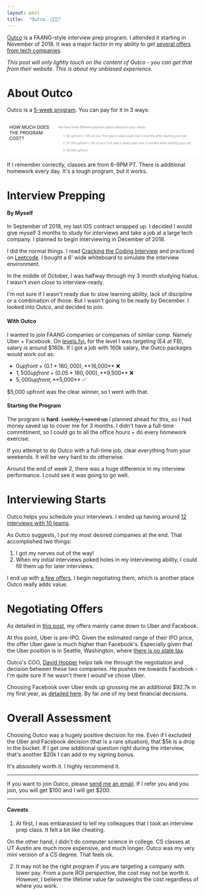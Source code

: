 ```yaml
---
layout: post
title:  "Outco. 👨🏼‍🏫"
---
```


[Outco](https://www.outco.io/) is a FAANG-style interview prep program. I attended it starting in November of 2018. It was a major factor in my ability to get [several offers from tech companies](http://huntermonk.com/2019/02/13/interviewing-part-4.html).

_This post will only lightly touch on the content of Outco - you can get that from their website. This is about my unbiased experience._
# About Outco

Outco is a [5-week program](https://www.outco.io/faq). You can pay for it in 3 ways:

![Outco pricing](/img/outco/pricing.png)

If I remember correctly, classes are from 6-9PM PT. There is additional homework every day. It's a tough program, but it works.

# Interview Prepping
#### By Myself
In September of 2018, my last iOS contract wrapped up. I decided I would give myself 3 months to study for interviews and take a job at a large tech company. I planned to begin interviewing in December of 2018.

I did the normal things. I read [Cracking the Coding Interview](http://www.crackingthecodinginterview.com/) and practiced on [Leetcode](https://leetcode.com/). I bought a 6' wide whiteboard to simulate the interview environment.

In the middle of October, I was halfway through my 3 month studying hiatus. I wasn't *even close* to interview-ready.

I'm not sure if I wasn't ready due to slow learning ability, lack of discipline or a combination of those. But I wasn't going to be ready by December. I looked into Outco, and decided to join.

#### With Outco
I wanted to join FAANG companies or companies of similar comp. Namely Uber + Facebook. On [levels.fyi](https://www.levels.fyi/), for the level I was targeting (E4 at FB), salary is around $160k. If I got a job with 160k salary, the Outco packages would work out as:

- $0 upfront + (0.1 * 160,000), **$16,000** ❌
- $1,500 upfront + (0.05 * 160,000), **$9,500** ❌
- $5,000 upfront, **$5,000** ✅

$5,000 upfront was the clear winner, so I went with that.

#### Starting the Program

The program is **hard**. ~~Luckily, I saved up~~ I planned ahead for this, so I had money saved up to cover me for 3 months. I didn't have a full-time committment, so I could go to all the office hours + do every homework exercise. 

If you attempt to do Outco with a full-time job, clear everything from your weekends. It will be very hard to do otherwise.

Around the end of week 2, there was a huge difference in my interview performance. I could see it was going to go well.

# Interviewing Starts
Outco helps you schedule your interviews. I ended up having around [12 interviews with 10 teams](http://huntermonk.com/2018/12/10/interviewing-part-1.html).

As Outco suggests, I put my most desired companies at the end. That accomplished two things:
1. I got my nerves out of the way!
2. When my initial interviews poked holes in my interviewing ability, I could fill them up for later interviews.

I end up with [a few offers](http://huntermonk.com/2019/02/13/interviewing-part-4.html). I begin negotiating them, which is another place Outco really adds value.

# Negotiating Offers
As detailed in [this post](http://huntermonk.com/2019/02/13/interviewing-part-4.html), my offers mainly came down to Uber and Facebook.

At this point, Uber is pre-IPO. Given the estimated range of their IPO price, the offer Uber gave is much higher than Facebook's. Especially given that the Uber position is in Seattle, Washington, where [there is no state tax](https://www.investopedia.com/financial-edge/0210/7-states-with-no-income-tax.aspx).

Outco's COO, [David Hopper](https://www.linkedin.com/in/dphopper/) helps talk me through the negotiation and decision between these two companies. He pushes me towards Facebook - I'm quite sure if he wasn't there I would've chose Uber.

Choosing Facebook over Uber ends up grossing me an additional $92.7k in my first year, as [detailed here](http://huntermonk.com/2019/11/06/one-decision-92k.html). By far one of my best financial decisions.

# Overall Assessment
Choosing Outco was a hugely positive decision for me. Even if I excluded the Uber and Facebook decision (that is a rare situation), that $5k is a drop in the bucket. If I get one additional question right during the interview, that's another $20k I can add to my signing bonus. 

It's absoutely worth it. I highly recommend it.

---
If you want to join Outco, please [send me an email](mailto:hunter@huntermonk.com). If I refer you and you join, you will get $100 and I will get $200.

---

#### Caveats
1) At first, I was embarassed to tell my colleagues that I took an interview prep class. It felt a bit like cheating.

On the other hand, I didn't do computer science in college. CS classes at UT Austin are much more expensive, and much longer. Outco was my very mini version of a CS degree. That feels ok.

2) It may not be the right program if you are targeting a company with lower pay. From a pure ROI perspective, the cost may not be worth it. However, I believe the lifetime value far outweighs the cost regardless of where you work.

